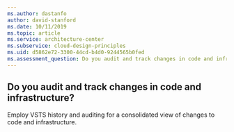 ```yaml
---
ms.author: dastanfo
author: david-stanford
ms.date: 10/11/2019
ms.topic: article
ms.service: architecture-center
ms.subservice: cloud-design-principles
ms.uid: d5862e72-3300-44cd-b4d0-9244565b0fed
ms.assessment_question: Do you audit and track changes in code and infrastructure?
---
```

## Do you audit and track changes in code and infrastructure?

Employ VSTS history and auditing for a consolidated view of changes to code and infrastructure.
